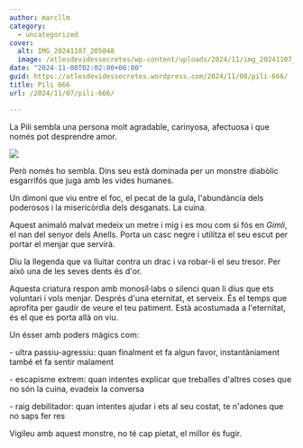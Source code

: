 ```yaml
---
author: marcllm
category:
  - uncategorized
cover:
  alt: IMG_20241107_205048
  image: /atlesdevidessecretes/wp-content/uploads/2024/11/img_20241107_205048.jpg
date: "2024-11-08T02:02:00+00:00"
guid: https://atlesdevidessecretes.wordpress.com/2024/11/08/pili-666/
title: Pili 666
url: /2024/11/07/pili-666/

---
```

La Pili sembla una persona molt agradable, carinyosa, afectuosa i que només pot desprendre amor.



[![](https://blogger.googleusercontent.com/img/a/AVvXsEh165jqsLKZfZYmQa3_3q-t6lLcGHXp2QP7SaUFlvyWAafMAMd_8XpdK10YZ22ZtYcwC9JWJbCgKqeOx-Tb9WV-Fnfs2QYrDwGmTq30RUogAdI5IwMX6wJbvE_Js7DcHn6ulYMYnMUH6J_eWHdHvvbaaawGV-Ilm-l7_nMhaKFO1XKITe0LeMpAR7l_mGjk)](https://blogger.googleusercontent.com/img/a/AVvXsEh165jqsLKZfZYmQa3_3q-t6lLcGHXp2QP7SaUFlvyWAafMAMd_8XpdK10YZ22ZtYcwC9JWJbCgKqeOx-Tb9WV-Fnfs2QYrDwGmTq30RUogAdI5IwMX6wJbvE_Js7DcHn6ulYMYnMUH6J_eWHdHvvbaaawGV-Ilm-l7_nMhaKFO1XKITe0LeMpAR7l_mGjk)



Però només ho sembla. Dins seu està dominada per un monstre diabòlic esgarrifós que juga amb les vides humanes.



Un dimoni que viu entre el foc, el pecat de la gula, l'abundància dels poderosos i la misericòrdia dels desganats. La cuina.



Aquest animaló malvat medeix un metre i mig i es mou com si fós en _Gimli_, el nan del senyor dels Anells. Porta un casc negre i utilitza el seu escut per portar el menjar que servirà.



Diu la llegenda que va lluitar contra un drac i va robar-li el seu tresor. Per això una de les seves dents és d'or.



Aquesta criatura respon amb monosíl·labs o silenci quan li dius que ets voluntari i vols menjar. Després d'una eternitat, et serveix. És el temps que aprofita per gaudir de veure el teu patiment. Està acostumada a l'eternitat, és el que es porta allà on viu.



Un ésser amb poders màgics com:

\- ultra passiu-agressiu: quan finalment et fa algun favor, instantàniament també et fa sentir malament

\- escapisme extrem: quan intentes explicar que treballes d'altres coses que no són la cuina, evadeix la conversa

\- raig debilitador: quan intentes ajudar i ets al seu costat, te n'adones que no saps fer res



Vigileu amb aquest monstre, no té cap pietat, el millor és fugir.


